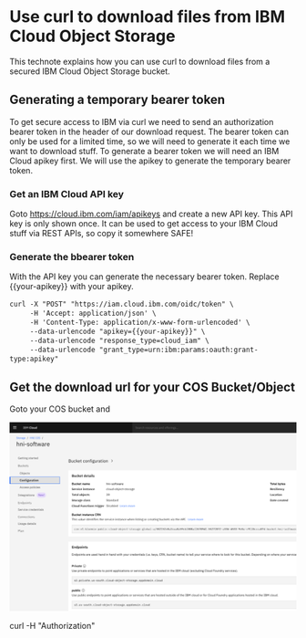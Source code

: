 # Use curl to download files from IBM Cloud Object Storage

This technote explains how you can use curl to download files from a secured IBM Cloud Object Storage bucket.

## Generating a temporary bearer token
To get secure access to IBM via curl we need to send an authorization bearer token in the header of our download request. The bearer token can only be used for a limited time, so we will need to generate it each time we want to download stuff. To generate a bearer token we will need an IBM Cloud apikey first. We will use the apikey to generate the temporary bearer token.

### Get an IBM Cloud API key

Goto https://cloud.ibm.com/iam/apikeys and create a new API key. This API key is only shown once. It can be used to get access to your IBM Cloud stuff via REST APIs, so copy it somewhere SAFE!

### Generate the bbearer token
With the API key you can generate the necessary bearer token. Replace {{your-apikey}} with your apikey.

```
curl -X "POST" "https://iam.cloud.ibm.com/oidc/token" \
     -H 'Accept: application/json' \
     -H 'Content-Type: application/x-www-form-urlencoded' \
     --data-urlencode "apikey={{your-apikey}}" \
     --data-urlencode "response_type=cloud_iam" \
     --data-urlencode "grant_type=urn:ibm:params:oauth:grant-type:apikey"
```
## Get the download url for your COS Bucket/Object

Goto your COS bucket and

![COS Bucket Configuration](images/cos_bucket_config.png)



curl -H "Authorization"
